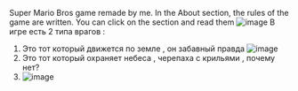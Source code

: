 Super Mario Bros game remade by me. In the About section, the rules of the game are written. You can click on the section and read them
![image](https://user-images.githubusercontent.com/66825034/163408505-f4ffe71b-0c71-4123-9437-de7975a4ff7e.png)
В игре есть 2 типа врагов : 
1. Это тот который движется по земле , он забавный правда 
![image](https://user-images.githubusercontent.com/66825034/163408896-427d2976-fb29-48c4-9586-a63aae4edd62.png)
2. Это тот который охраняет небеса , черепаха с крильями , почему нет? 
3. ![image](https://user-images.githubusercontent.com/66825034/163409476-b185e2c6-a726-4f9a-89fc-2d553de0b08b.png)
